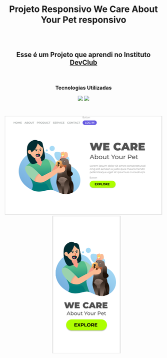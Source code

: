 <h1 align="center" >Projeto Responsivo We Care About Your Pet responsivo</h1>
<br>
<br>
<h2 align="center" >Esse é um Projeto que aprendi no Instituto <a href="https://rodolfomori.com.br/devclub">DevClub</a></h2>
<br>
<h3 align="center" >Tecnologias Utilizadas</h3>
<p align="center"> 
<img src="https://img.shields.io/badge/HTML5-E34F26?style=for-the-badge&logo=html5&logoColor=white">
<img src="https://img.shields.io/badge/CSS3-1572B6?style=for-the-badge&logo=css3&logoColor=white">
</p>
<br>
<p float="left" align="center"  >
  
<img src="https://github.com/Carloscs10/Projeto-We-Care-About-Your-Pet-responsivo/blob/master/Capturar.projeto.we.care.pc.PNG?raw=true" width="550px"  />
&nbsp;&nbsp;&nbsp;&nbsp;
<img src="https://github.com/Carloscs10/Projeto-We-Care-About-Your-Pet-responsivo/blob/master/Capturar.we.care.bobile.PNG?raw=true" height="440"/>

</p>
 
